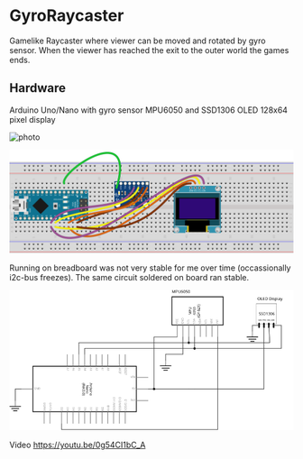 # GyroRaycaster
Gamelike Raycaster where viewer can be moved and rotated by gyro sensor. When the viewer has reached the exit to the outer world the games ends.

## Hardware
Arduino Uno/Nano with gyro sensor MPU6050 and SSD1306 OLED 128x64 pixel display

![photo](/assets/images/GyroRaycaster.jpg) 

![breadboard](/assets/images/Breadboard.svg) 

Running on breadboard was not very stable for me over time (occassionally i2c-bus freezes). The same circuit soldered on board ran stable.

![schema](/assets/images/Schema.svg) 

Video https://youtu.be/0g54CI1bC_A
